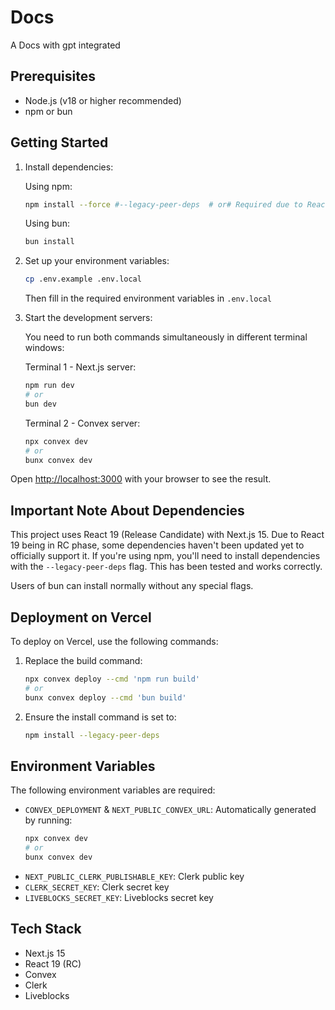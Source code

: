 # Docs

A Docs with gpt integrated


## Prerequisites

- Node.js (v18 or higher recommended)
- npm or bun

## Getting Started

1. Install dependencies:

   Using npm:
   ```bash
   npm install --force #--legacy-peer-deps  # or# Required due to React 19 RC
   ```

   Using bun:
   ```bash
   bun install
   ```

2. Set up your environment variables:
   ```bash
   cp .env.example .env.local
   ```
   Then fill in the required environment variables in `.env.local`

3. Start the development servers:

   You need to run both commands simultaneously in different terminal windows:

   Terminal 1 - Next.js server:
   ```bash
   npm run dev
   # or
   bun dev
   ```

   Terminal 2 - Convex server:
   ```bash
   npx convex dev
   # or
   bunx convex dev
   ```

Open [http://localhost:3000](http://localhost:3000) with your browser to see the result.

## Important Note About Dependencies

This project uses React 19 (Release Candidate) with Next.js 15. Due to React 19 being in RC phase, some dependencies haven't been updated yet to officially support it. If you're using npm, you'll need to install dependencies with the `--legacy-peer-deps` flag. This has been tested and works correctly.

Users of bun can install normally without any special flags.

## Deployment on Vercel

To deploy on Vercel, use the following commands:

1. Replace the build command:
   ```bash
   npx convex deploy --cmd 'npm run build'
   # or
   bunx convex deploy --cmd 'bun build'
   ```

2. Ensure the install command is set to:
   ```bash
   npm install --legacy-peer-deps
   ```

## Environment Variables

The following environment variables are required:

- `CONVEX_DEPLOYMENT` & `NEXT_PUBLIC_CONVEX_URL`: Automatically generated by running:
  ```bash
  npx convex dev
  # or
  bunx convex dev
  ```
- `NEXT_PUBLIC_CLERK_PUBLISHABLE_KEY`: Clerk public key
- `CLERK_SECRET_KEY`: Clerk secret key
- `LIVEBLOCKS_SECRET_KEY`: Liveblocks secret key

## Tech Stack

- Next.js 15
- React 19 (RC)
- Convex
- Clerk
- Liveblocks
